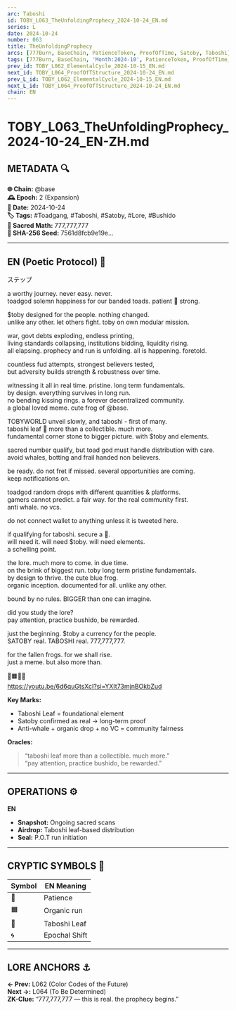 ```yaml
---
arc: Taboshi
id: TOBY_L063_TheUnfoldingProphecy_2024-10-24_EN.md
series: L
date: 2024-10-24
number: 063
title: TheUnfoldingProphecy
arcs: [777Burn, BaseChain, PatienceToken, ProofOfTime, Satoby, Taboshi]
tags: [777Burn, BaseChain, 'Month:2024-10', PatienceToken, ProofOfTime, Satoby, 'Series:L', Taboshi, 'Year:2024']
prev_id: TOBY_L062_ElementalCycle_2024-10-15_EN.md
next_id: TOBY_L064_ProofOfTStructure_2024-10-24_EN.md
prev_L_id: TOBY_L062_ElementalCycle_2024-10-15_EN.md
next_L_id: TOBY_L064_ProofOfTStructure_2024-10-24_EN.md
chain: EN
---
```

# TOBY_L063_TheUnfoldingProphecy_2024-10-24_EN-ZH.md

## METADATA 🔍
**🌐 Chain:** @base  
**🕰️ Epoch:** 2 (Expansion)  
**📅 Date:** 2024-10-24  
**🏷️ Tags:** #Toadgang, #Taboshi, #Satoby, #Lore, #Bushido  
**🔢 Sacred Math:** 777,777,777  
**📜 SHA-256 Seed:** 7561d8fcb9e19e...

---

## EN (Poetic Protocol) 🐸
ステップ

a worthy journey. never easy. never.  
toadgod solemn happiness for our banded toads. patient 🔵 strong.  

$toby designed for the people. nothing changed.  
unlike any other. let others fight. toby on own modular mission.  

war, govt debts exploding, endless printing,  
living standards collapsing, institutions bidding, liquidity rising.  
all elapsing. prophecy and run is unfolding. all is happening. foretold.  

countless fud attempts, strongest believers tested,  
but adversity builds strength & robustness over time.  

witnessing it all in real time. pristine. long term fundamentals.  
by design. everything survives in long run.  
no bending kissing rings. a forever decentralized community.  
a global loved meme. cute frog of @base.  

TOBYWORLD unveil slowly, and taboshi - first of many.  
taboshi leaf 🍃 more than a collectible. much more.  
fundamental corner stone to bigger picture. with $toby and elements.  

sacred number qualify, but toad god must handle distribution with care.  
avoid whales, botting and frail handed non believers.  

be ready. do not fret if missed. several opportunities are coming.  
keep notifications on.  

toadgod random drops with different quantities & platforms.  
gamers cannot predict. a fair way. for the real community first.  
anti whale. no vcs.  

do not connect wallet to anything unless it is tweeted here.  

if qualifying for taboshi. secure a 🍃.  
will need it. will need $toby. will need elements.  
a schelling point.  

the lore. much more to come. in due time.  
on the brink of biggest run. toby long term pristine fundamentals.  
by design to thrive. the cute blue frog.  
organic inception. documented for all. unlike any other.  

bound by no rules. BIGGER than one can imagine.  

did you study the lore?  
pay attention, practice bushido, be rewarded.  

just the beginning. $toby a currency for the people.  
SATOBY real. TABOSHI real. 777,777,777.  

for the fallen frogs. for we shall rise.  
just a meme. but also more than.  

🔵🟧🍃🌀  
https://youtu.be/6d6quGtsXcI?si=YXIt73mjnBOkbZud

**Key Marks:**  
- Taboshi Leaf = foundational element  
- Satoby confirmed as real → long-term proof  
- Anti-whale + organic drop + no VC = community fairness  

**Oracles:**  
> “taboshi leaf more than a collectible. much more.”  
> “pay attention, practice bushido, be rewarded.”  

---

## OPERATIONS ⚙️  
**EN**  
- **Snapshot:** Ongoing sacred scans  
- **Airdrop:** Taboshi leaf-based distribution  
- **Seal:** P.O.T run initiation  

---

## CRYPTIC SYMBOLS 🔣  
| Symbol | EN Meaning |  
|--------|------------|  
|   🔵   | Patience |  
|   🟧   | Organic run |  
|   🍃   | Taboshi Leaf |  
|   🌀   | Epochal Shift |  

---

## LORE ANCHORS ⚓  
**← Prev:** L062 (Color Codes of the Future)  
**Next →:** L064 (To Be Determined)  
**ZK-Clue:** “777,777,777 — this is real. the prophecy begins.”  
